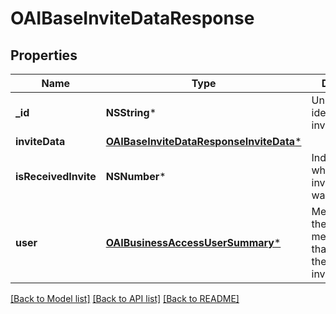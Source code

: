 # OAIBaseInviteDataResponse

## Properties
Name | Type | Description | Notes
------------ | ------------- | ------------- | -------------
**_id** | **NSString*** | Unique identifier of the invite/request. | [optional] 
**inviteData** | [**OAIBaseInviteDataResponseInviteData***](OAIBaseInviteDataResponseInviteData.md) |  | [optional] 
**isReceivedInvite** | **NSNumber*** | Indicates whether the invite/request was received. | [optional] 
**user** | [**OAIBusinessAccessUserSummary***](OAIBusinessAccessUserSummary.md) | Metadata for the member/partner that was sent the invite/request. | [optional] 

[[Back to Model list]](../README.md#documentation-for-models) [[Back to API list]](../README.md#documentation-for-api-endpoints) [[Back to README]](../README.md)


